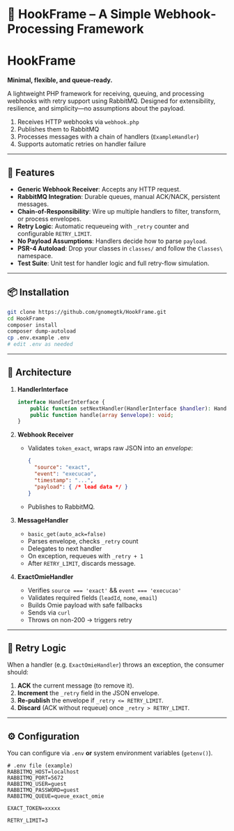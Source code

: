 # 🎣 HookFrame – A Simple Webhook‐Processing Framework

# HookFrame

**Minimal, flexible, and queue-ready.**

A lightweight PHP framework for receiving, queuing, and processing webhooks with retry support using RabbitMQ. Designed for extensibility, resilience, and simplicity—no assumptions about the payload.

1. Receives HTTP webhooks via `webhook.php`
2. Publishes them to RabbitMQ
3. Processes messages with a chain of handlers (`ExampleHandler`)
4. Supports automatic retries on handler failure

---

## 🚀 Features

- **Generic Webhook Receiver**: Accepts any HTTP request.  
- **RabbitMQ Integration**: Durable queues, manual ACK/NACK, persistent messages.  
- **Chain-of-Responsibility**: Wire up multiple handlers to filter, transform, or process envelopes.  
- **Retry Logic**: Automatic requeueing with `_retry` counter and configurable `RETRY_LIMIT`.  
- **No Payload Assumptions**: Handlers decide how to parse `payload`.  
- **PSR-4 Autoload**: Drop your classes in `classes/` and follow the `Classes\` namespace.  
- **Test Suite**: Unit test for handler logic and full retry-flow simulation.

---

## 📦 Installation

```bash
git clone https://github.com/gnomegtk/HookFrame.git
cd HookFrame
composer install
composer dump-autoload
cp .env.example .env
# edit .env as needed
```

---

## 🔗 Architecture

1. **HandlerInterface**  
   ```php
   interface HandlerInterface {
       public function setNextHandler(HandlerInterface $handler): HandlerInterface;
       public function handle(array $envelope): void;
   }


2. **Webhook Receiver**  
   - Validates `token_exact`, wraps raw JSON into an _envelope_:
     ```json
     {
       "source": "exact",
       "event": "execucao",
       "timestamp": "...",
       "payload": { /* lead data */ }
     }
     ```
   - Publishes to RabbitMQ.

3. **MessageHandler**  
   - `basic_get(auto_ack=false)`  
   - Parses envelope, checks `_retry` count
   - Delegates to next handler  
   - On exception, requeues with `_retry + 1`  
   - After `RETRY_LIMIT`, discards message.

4. **ExactOmieHandler**  
   - Verifies `source === 'exact'` && `event === 'execucao'`  
   - Validates required fields (`leadId`, `nome`, `email`)  
   - Builds Omie payload with safe fallbacks  
   - Sends via `curl`  
   - Throws on non-200 → triggers retry

---

## 🔁 Retry Logic

When a handler (e.g. `ExactOmieHandler`) throws an exception, the consumer should:

1. **ACK** the current message (to remove it).
2. **Increment** the `_retry` field in the JSON envelope.
3. **Re-publish** the envelope if `_retry <= RETRY_LIMIT`.
4. **Discard** (ACK without requeue) once `_retry > RETRY_LIMIT`.

---

## ⚙️ Configuration

You can configure via `.env` **or** system environment variables (`getenv()`).

```env
# .env file (example)
RABBITMQ_HOST=localhost
RABBITMQ_PORT=5672
RABBITMQ_USER=guest
RABBITMQ_PASSWORD=guest
RABBITMQ_QUEUE=queue_exact_omie

EXACT_TOKEN=xxxxx

RETRY_LIMIT=3
```
